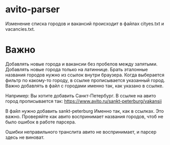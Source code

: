# avito-parser

Изменение списка городов и вакансий происходит в файлах cityes.txt и vacancies.txt.

# Важно
Добавлять новые города и вакансии без пробелов между запятыми.
Добавлять новые города только на латиннице. 
Брать эталонные названия городов нужно из ссылок внутри браузера. Когда выберается фильтр по какому-то городу, в ссылке прописывается указанный город. Важно добавлять в файл с городами именно так, как указано в ссылке.

Например:
Вы хотите добавить Санкт-Петербург.
В ссылке на авито город прописывается так:
https://www.avito.ru/sankt-peterburg/vakansii

В файл нужно добавить sankt-peterburg
Именно так, как в ссылках. Это важно. Проверяйте как авито воспринимает названия городов, чтоб не было ошибок в работе парсера.

Ошибки неправильного транслита авито не воспринимает, и парсер здесь не виноват.